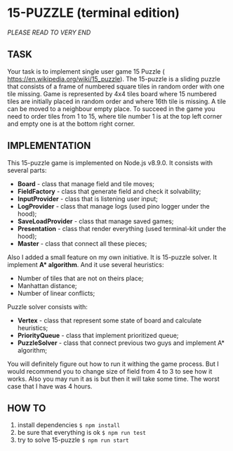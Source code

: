 # 15-PUZZLE (terminal edition)
_PLEASE READ TO VERY END_
## TASK
Your task is to implement single user game ​15 Puzzle​ (​https://en.wikipedia.org/wiki/15_puzzle​).
The 15-puzzle is a sliding puzzle that consists of a frame of numbered square tiles in random order with one tile missing.
Game is represented by 4x4 tiles board where 15 numbered tiles are initially placed in random order and where 16th tile is missing.
A tile can be moved to a neighbour empty place. To succeed in the game you need to order tiles from 1 to 15,
where tile number 1 is at the top left corner and empty one is at the bottom right corner.


## IMPLEMENTATION

This 15-puzzle game is implemented on Node.js v8.9.0. It consists with several parts:
* __Board__ - class that manage field and tile moves;
* __FieldFactory__ - class that generate field and check it solvability;
* __InputProvider__ - class that is listening user input;
* __LogProvider__ - class that manage logs (used pino logger under the hood);
* __SaveLoadProvider__ - class that manage saved games;
* __Presentation__ - class that render everything (used terminal-kit under the hood);
* __Master__ - class that connect all these pieces;

Also I added a small feature on my own initiative. It is 15-puzzle solver.
It implement __A* algorithm__. And it use several heuristics:
* Number of tiles that are not on theirs place;
* Manhattan distance;
* Number of linear conflicts;

Puzzle solver consists with:
* __Vertex__ - class that represent some state of board and calculate heuristics;
* __PriorityQueue__ - class that implement prioritized queue;
* __PuzzleSolver__ - class that connect previous two guys and implement A* algorithm;

You will definitely figure out how to run it withing the game process.
But I would recommend you to change size of field from 4 to 3 to see how it works.
Also you may run it as is but then it will take some time. The worst case that I have was 4 hours.


## HOW TO

1) install dependencies `$ npm install`
2) be sure that everything is ok `$ npm run test`
2) try to solve 15-puzzle `$ npm run start`